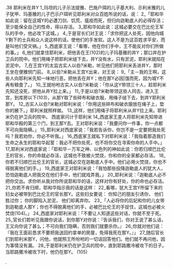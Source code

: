 .38 
耶利米在井Y 
1_玛坦的儿子示法提雅、巴施户珥的儿子基大利、示利米雅的儿子犹甲、玛基雅的儿子巴示户珥听见耶利米对众百姓所说的话，说： 2_「耶和华如此说：留在这城Y的必遭刀剑、饥荒、瘟疫而死，但归向迦勒底人的必得存活；至少能保全自己的性命，得以存活。 3_耶和华如此说：这城必要交在巴比伦王军队的手中，他必攻下这城。」 4_于是官长们对王说：「求你把这人处死，因他向城Y剩下的士兵和众人说这样的话，使他们的手发软。这人不是为这百姓求平安，而是叫他们受灾祸。」 5_西底家王说：「看哪，他在你们手中，王不能反对你们所做的事。」 6_他们就拿住耶利米，把他丢在王(102)的儿子玛基雅的井Y；那口井在护卫兵的院中。他们用绳子把耶利米缒下去，井Y没有水，只有淤泥，耶利米就陷在淤泥中。 
7_在王宫Y的太监古实人以伯?米勒，听见他们把耶利米丢进井Y，那时王坐在便雅悯门前。 8_以伯?米勒从王宫Y出来，对王说： 9_「主－我的王啊，这些人向耶利米先知一味地行恶，把他丢在井Y；他在那Y必因|饿而死，因为城Y不再有粮食了。」 10_王就吩咐古实人以伯?米勒说：「你从这Y带领三十人，趁耶利米先知还没死，把他从井Y拉上来。」 11_于是以伯?米勒带领这些人同去，进入王宫，到库房以下(103)，从那Y取了些碎布和破衣服，用绳子缒下去，到井Y耶利米那Y。 12_古实人以伯?米勒对耶利米说：「你用这些碎布和破衣服放在绳子上，垫你的腋下。」耶利米就照样做。 13_这样，他们用绳子将耶利米从井Y拉上来。耶利米仍在护卫兵的院中。 
西底家问计于耶利米 
14_西底家王差人将耶利米先知带进耶和华殿的第三个门，到王那Y去。王对耶利米说：「我要问你一件事，你一点都不可向我隐瞒。」 15_耶利米对西底家说：「我若告诉你，你岂不是一定要把我处死吗？我若劝你，你必不听我。」 16_西底家王就私下对耶利米说：「我指着那造我们生命之永生的耶和华起誓：我必不把你处死，也不将你交在寻索你命的人手中。」 
17_耶利米对西底家说：「耶和华－万军之神、以色列的神如此说：你若归顺巴比伦王的官长，你的命就必存活，这城也不致被火焚烧，你和你的全家都必存活。 18_你若不归顺巴比伦王的官长，这城必交在迦勒底人手中。他们必用火焚烧，你也不得脱离他们的手。」 19_西底家王对耶利米说：「我怕那些投降迦勒底人的犹大人，恐怕迦勒底人把我交在他们手中，他们就戏弄我。」 20_耶利米说：「迦勒底人必不把你交出。求你听从我对你所说耶和华的话，这样对你有好处，你的命也必存活。 21_你若不肯归顺，耶和华指示我的话是这样： 22_看哪，犹大王宫Y所留下来的妇女必被带到巴比伦王的官长那Y。这些妇女要说： 
你知己的朋友引诱你， 
他们胜过你； 
你的脚陷入淤泥， 
他们却离弃你。 
23_「人必将你的后妃和你的儿女带到迦勒底人那Y；你也不得脱离他们的手，必被巴比伦王的手捉住，这城也必被火焚烧(104)。」 
24_西底家对耶利米说：「不要让人知道这些对话，你就不至于死。 25_官长们若听见我跟你说话，到你那Y对你说：『告诉我们，你对王说了甚么话，王又向你说了甚么；不可向我们隐瞒，否则我们就要杀你。』 26_你就对他们说：『我在王面前恳求不要把我送回约拿单的房屋，免得我死在那Y。』」 27_随后官长们到耶利米那Y，问他，他就照王所吩咐的一切话回答他们。他们就不再问他，因为事情没有漏。 28_于是耶利米仍在护卫兵的院中，直到耶路撒冷被攻下的日子。当耶路撒冷被攻下时，他仍在那Y。 (105) 

.